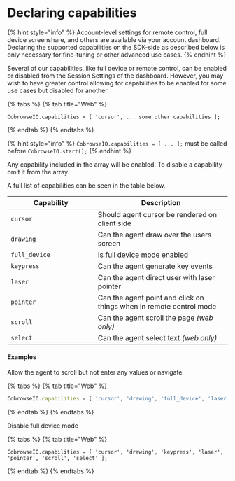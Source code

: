 # Declaring capabilities



{% hint style="info" %}
Account-level settings for remote control, full device screenshare, and others are available via your account dashboard. Declaring the supported capabilities on the SDK-side as described below is only necessary for fine-tuning or other advanced use cases.&#x20;
{% endhint %}

Several of our capabilities, like full device or remote control, can be enabled or disabled from the Session Settings of the dashboard. However, you may wish to have greater control allowing for capabilities to be enabled for some use cases but disabled for another.

{% tabs %}
{% tab title="Web" %}
```
CobrowseIO.capabilities = [ 'cursor', ... some other capabilities ];
```
{% endtab %}
{% endtabs %}

{% hint style="info" %}
`CobrowseIO.capabilities = [ ... ];` must be called before `CobrowseIO.start();`
{% endhint %}

Any capability included in the array will be enabled. To disable a capability omit it from the array.

A full list of capabilities can be seen in the table below.

<table><thead><tr><th width="183">Capability</th><th>Description</th></tr></thead><tbody><tr><td><code>cursor</code></td><td>Should agent cursor be rendered on client side</td></tr><tr><td><code>drawing</code></td><td>Can the agent draw over the users screen</td></tr><tr><td><code>full_device</code></td><td>Is full device mode enabled</td></tr><tr><td><code>keypress</code></td><td>Can the agent generate key events</td></tr><tr><td><code>laser</code></td><td>Can the agent direct user with laser pointer</td></tr><tr><td><code>pointer</code></td><td>Can the agent point and click on things when in remote control mode</td></tr><tr><td><code>scroll</code></td><td>Can the agent scroll the page <em>(web only)</em></td></tr><tr><td><code>select</code></td><td>Can the agent select text <em>(web only)</em></td></tr></tbody></table>

#### Examples

Allow the agent to scroll but not enter any values or navigate

{% tabs %}
{% tab title="Web" %}
```javascript
CobrowseIO.capabilities = [ 'cursor', 'drawing', 'full_device', 'laser', 'scroll' ];
```
{% endtab %}
{% endtabs %}

Disable full device mode

{% tabs %}
{% tab title="Web" %}
```
CobrowseIO.capabilities = [ 'cursor', 'drawing', 'keypress', 'laser', 'pointer', 'scroll', 'select' ];
```
{% endtab %}
{% endtabs %}
